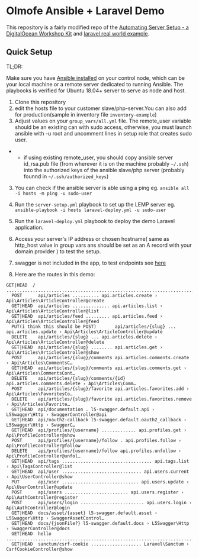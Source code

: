 # Olmofe Ansible + Laravel Demo

This repository is a fairly modified repo of the [Automating Server Setup - a DigitalOcean Workshop Kit](https://www.digitalocean.com/community/meetup_kits/automating-server-setup-with-ansible-a-digitalocean-workshop-kit) and [laravel real world example](https://github.com/f1amy/laravel-realworld-example-app).

## Quick Setup

TL;DR:

Make sure you have [Ansible installed](https://www.digitalocean.com/community/tutorials/how-to-install-and-configure-ansible-on-ubuntu-18-04) on your control node, which can be your local machine or a remote server dedicated to running Ansible.
The playbooks is verified for Ubuntu 18.04+ server to serve as node and host.

1. Clone this repository
2. edit the hosts file to your customer slave/php-server.You can also add for production(sample in inventory file `inventory-example`)
3. Adjust values on your `group_vars/all.yml` file.
The remote_user variable should be an existing can with sudo access, otherwise, you must launch ansible with -u root and uncomment lines in setup role that creates sudo user.
- -  if using existing remote_user, you should copy ansible server id_rsa.pub file (from wherever it is on the machine probably `~/.ssh`) into the authorized keys of the ansible slave/php server (probably founnd in `~/.ssh/authorized_keys`)
3. You can check if the ansible server is able using a ping eg. `ansible all -i hosts -m ping -u sudo-user`

4. Run the `server-setup.yml` playbook to set up the LEMP server
eg. `ansible-playbook -i hosts laravel-deploy.yml -u sudo-user`
5. Run the `laravel-deploy.yml` playbook to deploy the demo Laravel application.
6. Access your server's IP address or chosen hostname( same as http_host value in group vars ans should be set as an A record with your domain provider ) to test the setup.

6. swagger is not included in the app, to test endpoints see [here](https://github.com/gothinkster/realworld/tree/main/api)
7. Here are the routes in this demo: 

```
GET|HEAD  / ................................................................................. 
  POST      api/articles .......... api.articles.create › Api\Articles\ArticleController@create
  GET|HEAD  api/articles .............. api.articles.list › Api\Articles\ArticleController@list
  GET|HEAD  api/articles/feed ......... api.articles.feed › Api\Articles\ArticleController@feed
  PUT(i think this should be POST)       api/articles/{slug} ... api.articles.update › Api\Articles\ArticleController@update
  DELETE    api/articles/{slug} ... api.articles.delete › Api\Articles\ArticleController@delete
  GET|HEAD  api/articles/{slug} ........ api.articles.get › Api\Articles\ArticleController@show  
  POST      api/articles/{slug}/comments api.articles.comments.create › Api\Articles\CommentsC…
  GET|HEAD  api/articles/{slug}/comments api.articles.comments.get › Api\Articles\CommentsCont…  
  DELETE    api/articles/{slug}/comments/{id} api.articles.comments.delete › Api\Articles\Comm…  
  POST      api/articles/{slug}/favorite api.articles.favorites.add › Api\Articles\FavoritesCo…  
  DELETE    api/articles/{slug}/favorite api.articles.favorites.remove › Api\Articles\Favorite…  
  GET|HEAD  api/documentation . l5-swagger.default.api › L5Swagger\Http › SwaggerController@api  
  GET|HEAD  api/oauth2-callback l5-swagger.default.oauth2_callback › L5Swagger\Http › SwaggerC…  
  GET|HEAD  api/profiles/{username} ............. api.profiles.get › Api\ProfileController@show  
  POST      api/profiles/{username}/follow . api.profiles.follow › Api\ProfileController@follow  
  DELETE    api/profiles/{username}/follow api.profiles.unfollow › Api\ProfileController@unfol…  
  GET|HEAD  api/tags .................................. api.tags.list › Api\TagsController@list  
  GET|HEAD  api/user .............................. api.users.current › Api\UserController@show  
  PUT       api/user ............................. api.users.update › Api\UserController@update
  POST      api/users ........................ api.users.register › Api\AuthController@register  
  POST      api/users/login ........................ api.users.login › Api\AuthController@login  
  GET|HEAD  docs/asset/{asset} l5-swagger.default.asset › L5Swagger\Http › SwaggerAssetControl…  
  GET|HEAD  docs/{jsonFile?} l5-swagger.default.docs › L5Swagger\Http › SwaggerController@docs   
  GET|HEAD  hello .............................................................................  
  GET|HEAD  sanctum/csrf-cookie ................... Laravel\Sanctum › CsrfCookieController@show
  ```